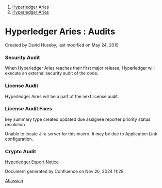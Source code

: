 1. [Hyperledger Aries](index.html)
2. [Hyperledger Aries](Hyperledger-Aries_18481154.html)

# Hyperledger Aries : Audits

Created by David Huseby, last modified on May 24, 2019

### Security Audit

When Hyperledger Aries reaches their first major release, Hyperledger will execute an external security audit of the code.

### License Audit

Hyperledger Aires will be a part of the next license audit.

### License Audit Fixes

key summary type created updated due assignee reporter priority status resolution

Unable to locate Jira server for this macro. It may be due to Application Link configuration.

### Crypto Audit

[Hyperledger Export Notice](https://www.linuxfoundation.org/export/)

Document generated by Confluence on Nov 26, 2024 11:28

[Atlassian](http://www.atlassian.com/)
